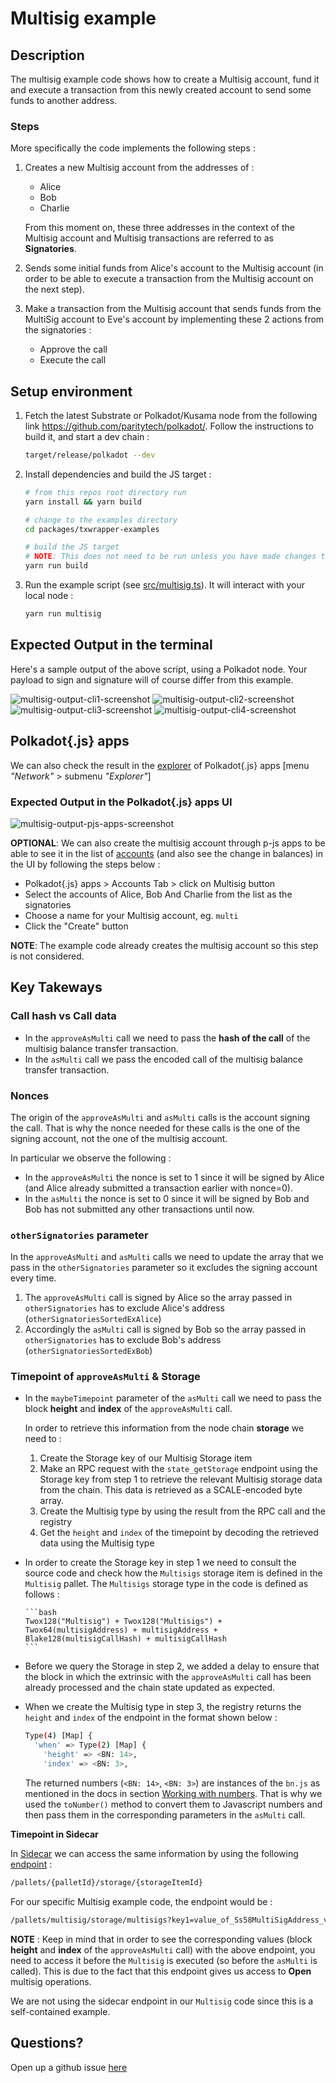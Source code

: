 # Multisig example

## Description
The multisig example code shows how to create a Multisig account, fund it and execute a transaction from this newly created account to send some funds to another address.

### Steps
More specifically the code implements the following steps :
1. Creates a new Multisig account from the addresses of :
   - Alice
   - Bob 
   - Charlie
   
   From this moment on, these three addresses in the context of the Multisig account and Multisig transactions are referred to as **Signatories**.
2. Sends some initial funds from Alice's account to the Multisig account (in order to be able to execute a transaction from the Multisig account on the next step).
3. Make a transaction from the Multisig account that sends funds from the MultiSig account to Eve's account by implementing these 2 actions from the signatories :
   - Approve the call
   - Execute the call

## Setup environment

1) Fetch the latest Substrate or Polkadot/Kusama node from the following link https://github.com/paritytech/polkadot/. Follow the instructions to build it, and start a dev chain :

    ```bash
    target/release/polkadot --dev
    ```

2) Install dependencies and build the JS target :

    ```bash
    # from this repos root directory run
    yarn install && yarn build

    # change to the examples directory
    cd packages/txwrapper-examples

    # build the JS target
    # NOTE: This does not need to be run unless you have made changes to the example as the package will already be built via the command that ran from the root directory above.
    yarn run build
    ```

3) Run the example script (see [src/multisig.ts](src/multisig.ts)). It will interact with your local node :

    ```bash
    yarn run multisig
    ```

## Expected Output in the terminal

Here's a sample output of the above script, using a Polkadot node. Your payload to sign and signature will of course differ from this example.

![multisig-output-cli1-screenshot](images/multisig-output-cli1.png)
![multisig-output-cli2-screenshot](images/multisig-output-cli2.png)
![multisig-output-cli3-screenshot](images/multisig-output-cli3.png)
![multisig-output-cli4-screenshot](images/multisig-output-cli4.png)


## Polkadot{.js} apps

We can also check the result in the [explorer](https://polkadot.js.org/apps/?rpc=ws%3A%2F%2F127.0.0.1%3A9944#/explorer) of Polkadot{.js} apps  [menu <em>"Network"</em> > submenu <em>"Explorer"</em>]

### Expected Output in the Polkadot{.js} apps UI

![multisig-output-pjs-apps-screenshot](images/multisig-output-pjs-apps.png)

**OPTIONAL**: We can also create the multisig account through p-js apps to be able to see it in the list of [accounts](https://polkadot.js.org/apps/?rpc=ws%3A%2F%2F127.0.0.1%3A9944#/accounts) (and also see the change in balances) in the UI by following the steps below :
- Polkadot{.js} apps > Accounts Tab > click on Multisig button
- Select the accounts of Alice, Bob And Charlie from the list as the signatories
- Choose a name for your Multisig account, eg. `multi`
- Click the "Create" button

**NOTE**: The example code already creates the multisig account so this step is not considered.


## Key Takeways
 
### Call hash vs Call data
- In the `approveAsMulti` call we need to pass the **hash of the call** of the multisig balance transfer transaction.
- In the `asMulti` call we pass the encoded call of the multisig balance transfer transaction.

### Nonces
The origin of the `approveAsMulti` and `asMulti` calls is the account signing the call. That is why the nonce needed for these calls is the one of the signing account, not the one of the multisig account.

In particular we observe the following :
- In the `approveAsMulti` the nonce is set to 1 since it will be signed by Alice (and Alice already submitted a transaction earlier with nonce=0).
- In the `asMulti` the nonce is set to 0 since it will be signed by Bob and Bob has not submitted any other transactions until now.

### `otherSignatories` parameter
In the `approveAsMulti` and `asMulti` calls we need to update the array that we pass in the `otherSignatories` parameter so it excludes the signing account every time. 
1. The `approveAsMulti` call is signed by Alice so the array passed in `otherSignatories` has to exclude Alice's address (`otherSignatoriesSortedExAlice`)
2. Accordingly the `asMulti` call is signed by Bob so the array passed in `otherSignatories` has to exclude Bob's address (`otherSignatoriesSortedExBob`)

### Timepoint of `approveAsMulti` & Storage
- In the `maybeTimepoint` parameter of the `asMulti` call we need to pass the block **height** and **index** of the `approveAsMulti` call. 

  In order to retrieve this information from the node chain **storage** we need to :
  1. Create the Storage key of our Multisig Storage item
  2. Make an RPC request with the `state_getStorage` endpoint using the Storage key from step 1 to retrieve the relevant Multisig storage data from the chain. This data is retrieved as a SCALE-encoded byte array.
  3. Create the Multisig type by using the result from the RPC call and the registry
  4. Get the `height` and `index` of the timepoint by decoding the retrieved data using the Multisig type

- In order to create the Storage key in step 1 we need to consult the source code and check how the `Multisigs` storage item is defined in the `Multisig` pallet. The `Multisigs` storage type in the code is defined as follows :
	
      ```bash
      Twox128("Multisig") + Twox128("Multisigs") + Twox64(multisigAddress) + multisigAddress + Blake128(multisigCallHash) + multisigCallHash
      ```

- Before we query the Storage in step 2, we added a delay to ensure that the block in which the extrinsic with the `approveAsMulti` call has been already processed and the chain state updated as expected.

- When we create the Multisig type in step 3, the registry returns the `height` and `index` of the endpoint in the format shown below :

    ```bash
    Type(4) [Map] {
      'when' => Type(2) [Map] {
        'height' => <BN: 14>,
        'index' => <BN: 3>,
    ```

  The returned numbers (`<BN: 14>`, `<BN: 3>`) are instances of the `bn.js` as mentioned in the docs in section [Working with numbers](https://polkadot.js.org/docs/api/start/types.basics/#working-with-numbers). That is why we used the `toNumber()` method to convert them to Javascript numbers and then pass them in the corresponding parameters in the `asMulti` call.

**Timepoint in Sidecar**

In [Sidecar](https://github.com/paritytech/substrate-api-sidecar) we can access the same information by using the following [endpoint](https://paritytech.github.io/substrate-api-sidecar/dist/) :

  ```bash
  /pallets/{palletId}/storage/{storageItemId}
  ```

  For our specific Multisig example code, the endpoint would be :
  ```bash
  /pallets/multisig/storage/multisigs?key1=value_of_Ss58MultiSigAddress_variable&key2=value_of_callTxHashMulti_variable
  ```

  **NOTE** : Keep in mind that in order to see the corresponding values (block **height** and **index** of the `approveAsMulti` call) with the above endpoint, you need to access it before the `Multisig` is executed (so before the `asMulti` is called). This is due to the fact that this endpoint gives us access to **Open** multisig operations.

  We are not using the sidecar endpoint in our `Multisig` code since this is a  self-contained example.

## Questions?

Open up a github issue [here](https://github.com/paritytech/txwrapper-core/issues)
